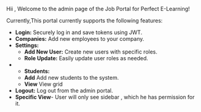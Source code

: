 Hii , 
Welcome to the admin page of the Job Portal for Perfect E-Learning!

Currently,This portal currently supports the following features:

- **Login:** Securely log in and save tokens using JWT.
- **Companies:** Add new employees to your company.
- **Settings:**
  - **Add New User:** Create new users with specific roles.
  - **Role Update:** Easily update user roles as needed.
- - **Students:** 
  - **Add** Add new students to the system.
  - **View** View grid
- **Logout:** Log out from the admin portal.
- **Specific View**- User will only see sidebar , which he has permission for it.
  
